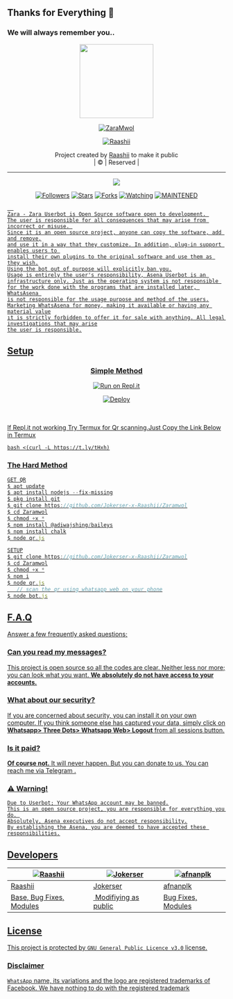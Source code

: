 ## Thanks for Everything 💖
### We will always remember you..

<div align="center">
  <img border-radius: 15px src="https://i.ibb.co/9rrnJ7g/20210815-080839.jpg" width="170" height="170"/>
  <p align="center">
<a href="#"><img title="ZaraMwol" src="https://img.shields.io/badge/-ZaraMwol-pink?&style=for-the-badge"></a>
</p>
  </p>
<p align="center">
<a href="https://github.com/Raashii"><img title="Raashii" src="https://img.shields.io/badge/author-Raashii?color=blue&style=for-the-badge&logo=github"></a>

</div>
<p align="center">
Project created by <a href="https://github.com/Raashii">Raashii</a> to make it public
    <br>
       | © |
        Reserved |
    <br> 
</p>

----

  <p align="center">
  <a href="https://github.com/Jokerser-x-Raashii/Zaramwol ">
    <img src="https://img.shields.io/github/repo-size/Jokerser-x-Raashii/Zaramwol?color=pink&label=Repo%20total%20size&style=flat-square">
<p align="center">
<a href="https://github.com/Jokerser-x-Raashii/followers"><img title="Followers" src="https://img.shields.io/github/followers/Jokerser-x-Raashii?color=grey&style=plastic"></a>
<a href="https://github.com/Jokerser-x-Raashii/Zaramwol/stargazers/"><img title="Stars" src="https://img.shields.io/github/stars/Jokerser-x-Raashii/Zaramwol?color=grey&style=plastic"></a>
<a href="https://github.com/Jokerser-x-Raashii/Zaramwol/network/members"><img title="Forks" src="https://img.shields.io/github/forks/Jokerser-x-Raashii/Zaramwol?color=grey&style=plastic"></a>
<a href="https://github.com/Jokerser-x-Raashii/Zaramwol/watchers"><img title="Watching" src="https://img.shields.io/github/watchers/Jokerser-x-Raashii/Zaramwol?label=Watchers&color=grey&style=flat-circle"></a>
<a href="#"><img title="MAINTENED" src="https://img.shields.io/badge/UNMAINTENED-YES-pink.svg"</a>

```
  
Zara - Zara Userbot is Open Source software open to development. 
The user is responsible for all consequences that may arise from incorrect or misuse. 
Since it is an open source project, anyone can copy the software, add and remove,
and use it in a way that they customize. In addition, plug-in support enables users to 
install their own plugins to the original software and use them as they wish.
Using the bot out of purpose will explicitly ban you.
Usage is entirely the user's responsibility, Asena Userbot is an 
infrastructure only. Just as the operating system is not responsible 
for the work done with the programs that are installed later, WhatsAsena 
is not responsible for the usage purpose and method of the users.
Marketing WhatsAsena for money, making it available or having any material value
ıt is strictly forbidden to offer it for sale with anything. All legal investigations that may arise
the user is responsible.
```


## Setup
<div align="center">

  ### <u> Simple Method <u>
  
[![Run on Repl.it](https://repl.it/badge/github/quiec/whatsAlfa)](https://replit.com/@Raashii/ZaraMwol)

[![Deploy](https://www.herokucdn.com/deploy/button.svg)](https://heroku.com/deploy?template=https://github.com/Jokerser-x-Raashii/Zaramwol)
     </div>
<br>
<br >
If Repl.it not working Try Termux for Qr scanning.Just Copy the Link Below in Termux
```
bash <(curl -L https://t.ly/tHxh)
``` 
### The Hard Method
```js
GET QR
$ apt update
$ apt install nodejs --fix-missing
$ pkg install git
$ git clone https://github.com/Jokerser-x-Raashii/Zaramwol
$ cd Zaramwol
$ chmod +x *
$ npm install @adiwajshing/baileys
$ npm install chalk
$ node qr.js
```
      
```js
SETUP
$ git clone https://github.com/Jokerser-x-Raashii/Zaramwol
$ cd Zaramwol
$ chmod +x *
$ npm i
$ node qr.js
   // scan the qr using whatsapp web on your phone
$ node bot.js
```


## F.A.Q
Answer a few frequently asked questions;
### Can you read my messages?
This project is open source so all the codes are clear. Neither less nor more; you can look what you want. **We absolutely do not have access to your accounts.**

### What about our security?
If you are concerned about security, you can install it on your own computer. If you think someone else has captured your data, simply click on **Whatsapp> Three Dots> Whatsapp Web> Logout** from all sessions button.

### Is it paid?
**Of course not.** It will never happen. But you can donate to us. You can reach me via [Telegram](https://t.me/fusuf) .

### ⚠️ Warning! 
```
Due to Userbot; Your WhatsApp account may be banned.
This is an open source project, you are responsible for everything you do. 
Absolutely, Asena executives do not accept responsibility.
By establishing the Asena, you are deemed to have accepted these responsibilities.
```
  
## Developers
  <div align="center">
    
  [![Raashii](https://github.com/Raashii.png?size=100)](https://github.com/Raashii) |  [![Jokerser](https://github.com/j0kerser.png?size=100)](https://github.com/j0kerser) | [![afnanplk](https://github.com/afnanplk.png?size=100)](https://github.com/afnanplk) 
----|----|----
[Raashii](https://github.com/Raashii)  | [Jokerser](https://github.com/j0kerser) | [afnanplk](https://github.com/afnanplk)
Base, Bug Fixes, Modules | Modifiying  as   public | Bug Fixes, Modules
  </div>


## License
This project is protected by `GNU General Public Licence v3.0` license.

### Disclaimer
`WhatsApp` name, its variations and the logo are registered trademarks of Facebook. We have nothing to do with the registered trademark
